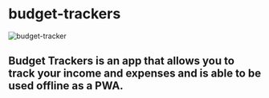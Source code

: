 # budget-trackers
![budget-tracker](https://user-images.githubusercontent.com/84814933/130680237-879ad0a9-8dfb-411a-9955-9793534b0685.png)




## Budget Trackers is an app that allows you to track your income and expenses and is able to be used offline as a PWA.
